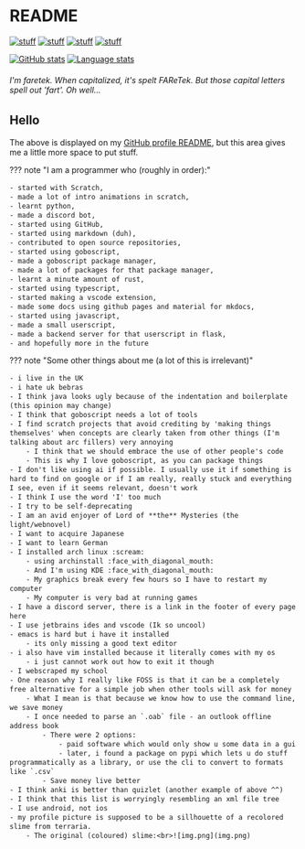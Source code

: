 # README

[![stuff](https://img.shields.io/badge/link_to-scratch-f8a937)](https://scratch.mit.edu/users/faretek1)
[![stuff](https://img.shields.io/badge/link_to-monke_place-6a4332)](https://faretek1.github.io/blog/)
[![stuff](https://img.shields.io/badge/link_to-gists-25292e)](https://gist.github.com/FAReTek1)
[![stuff](https://img.shields.io/badge/link_to-discussions-ffffff)](https://github.com/FAReTek1/faretek1/discussions)

[![GitHub stats](https://github-readme-stats.vercel.app/api?username=faretek1&theme=monokai)](https://github.com/anuraghazra/github-readme-stats)
[![Language stats](https://github-readme-stats.vercel.app/api/top-langs/?username=faretek1&layout=compact&theme=monokai)](https://github.com/anuraghazra/github-readme-stats)

###### I'm faretek. When capitalized, it's spelt FAReTek. But those capital letters spell out 'fart'. Oh well...

<!-- github-readme-stats instead of github-readme-stats-xi-flame-xcnavi3j9o -->

## Hello

The above is displayed on my [GitHub profile README](https://github.com/FAReTek1),
but this area gives me a little more space to put stuff.

??? note "I am a programmer who (roughly in order):"

    - started with Scratch,
    - made a lot of intro animations in scratch,
    - learnt python, 
    - made a discord bot,
    - started using GitHub,
    - started using markdown (duh),
    - contributed to open source repositories,
    - started using goboscript,
    - made a goboscript package manager,
    - made a lot of packages for that package manager,
    - learnt a minute amount of rust,
    - started using typescript,
    - started making a vscode extension,
    - made some docs using github pages and material for mkdocs,
    - started using javascript,
    - made a small userscript,
    - made a backend server for that userscript in flask,
    - and hopefully more in the future

??? note "Some other things about me (a lot of this is irrelevant)"

    - i live in the UK
    - i hate uk bebras
    - I think java looks ugly because of the indentation and boilerplate (this opinion may change)
    - I think that goboscript needs a lot of tools
    - I find scratch projects that avoid crediting by 'making things themselves' when concepts are clearly taken from other things (I'm talking about arc fillers) very annoying
        - I think that we should embrace the use of other people's code
        - This is why I love goboscript, as you can package things
    - I don't like using ai if possible. I usually use it if something is hard to find on google or if I am really, really stuck and everything I see, even if it seems relevant, doesn't work
    - I think I use the word 'I' too much
    - I try to be self-deprecating
    - I am an avid enjoyer of Lord of **the** Mysteries (the light/webnovel)
    - I want to acquire Japanese
    - I want to learn German
    - I installed arch linux :scream:
        - using archinstall :face_with_diagonal_mouth:
        - And I'm using KDE :face_with_diagonal_mouth: 
        - My graphics break every few hours so I have to restart my computer
        - My computer is very bad at running games
    - I have a discord server, there is a link in the footer of every page here
    - I use jetbrains ides and vscode (Ik so uncool)
    - emacs is hard but i have it installed
        - its only missing a good text editor
    - i also have vim installed because it literally comes with my os 
        - i just cannot work out how to exit it though
    - I webscraped my school
    - One reason why I really like FOSS is that it can be a completely free alternative for a simple job when other tools will ask for money
        - What I mean is that because we know how to use the command line, we save money
        - I once needed to parse an `.oab` file - an outlook offline address book
            - There were 2 options:
                - paid software which would only show u some data in a gui
                - later, i found a package on pypi which lets u do stuff programmatically as a library, or use the cli to convert to formats like `.csv`
            - Save money live better
    - I think anki is better than quizlet (another example of above ^^)
    - I think that this list is worryingly resembling an xml file tree
    - I use android, not ios
    - my profile picture is supposed to be a sillhouette of a recolored slime from terraria.
        - The original (coloured) slime:<br>![img.png](img.png)
    